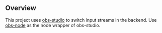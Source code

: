 ## Overview

This project uses [obs-studio](https://github.com/obsproject/obs-studio) to switch input streams in the backend.
Use [obs-node](https://github.com/MengLi619/obs-node) as the node wrapper of obs-studio.
